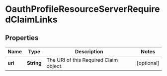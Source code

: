 

# OauthProfileResourceServerRequiredClaimLinks


## Properties

| Name | Type | Description | Notes |
|------------ | ------------- | ------------- | -------------|
|**uri** | **String** | The URI of this Required Claim object. |  [optional] |



